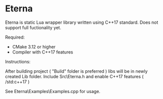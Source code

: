 # Eterna
Eterna is static Lua wrapper library written using C++17 standard.
Does not support full fuctionality yet.

Required:

- CMake 3.12 or higher
- Compiler with C++17 features

Instructions:

After building project ( "Build" folder is preferred ) libs will be in newly created Lib folder.
Include Src\Eterna.h and enable C++17 features ( /std:c++17 )

See Eterna\Examples\Examples.cpp for usage.
